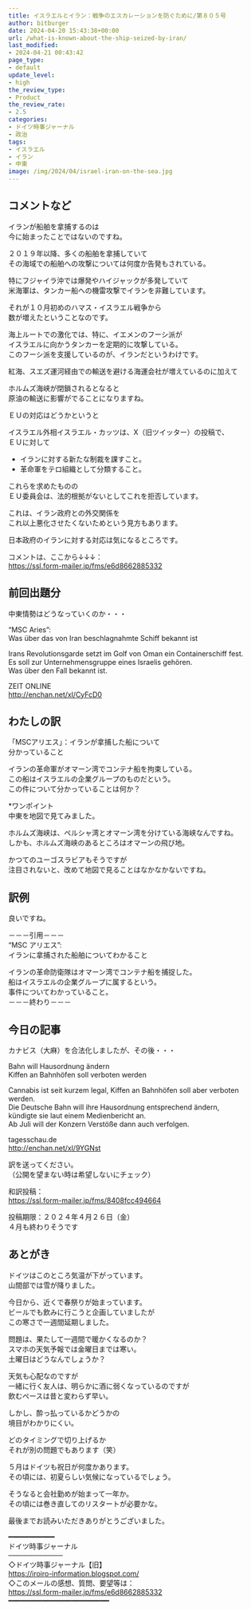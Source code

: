 ```yaml
---
title: イスラエルとイラン：戦争のエスカレーションを防ぐために/第８０５号
author: bitburger
date: 2024-04-20 15:43:38+00:00
url: /what-is-known-about-the-ship-seized-by-iran/
last_modified:
- 2024-04-21 00:43:42
page_type:
- default
update_level:
- high
the_review_type:
- Product
the_review_rate:
- 2.5
categories:
- ドイツ時事ジャーナル
- 政治
tags:
- イスラエル
- イラン
- 中東
image: /img/2024/04/israel-iran-on-the-sea.jpg
---
```

## コメントなど
イランが船舶を拿捕するのは  
今に始まったことではないのですね。

<span class="fz-20px"><span class="bold-red">２０１９年以降、多くの船舶を拿捕していて<br />その海域での船舶への攻撃については何度か告発もされている。</span></span>

特にフジャイラ沖では爆発やハイジャックが多発していて  
米海軍は、タンカー船への機雷攻撃でイランを非難しています。

それが１０月初めのハマス・イスラエル戦争から  
数が増えたということなのです。

海上ルートでの激化では、特に、イエメンのフーシ派が  
イスラエルに向かうタンカーを定期的に攻撃している。  
<span class="fz-20px"><span class="bold-red">このフーシ派を支援しているのが、イランだというわけです。</span></span>

紅海、スエズ運河経由での輸送を避ける海運会社が増えているのに加えて

ホルムズ海峡が閉鎖されるとなると  
原油の輸送に影響がでることになりますね。

<span class="fz-20px"><span class="bold-red">ＥＵの対応はどうかというと</span></span>

イスラエル外相イスラエル・カッツは、X（旧ツイッター）の投稿で、  
ＥＵに対して

<ul class="wp-block-list">
  <li>
    <span class="fz-22px"><span class="bold-red"><span class="marker-under">イランに対する新たな制裁を課すこと。</span></span></span>
  </li>
  <li>
    <span class="fz-22px"><span class="bold-red"><span class="marker-under">革命軍をテロ組織として分類すること。</span></span></span>
  </li>
</ul>

これらを求めたものの  
<span class="fz-22px"><span class="bold-red"><span class="marker-under">ＥＵ委員会は、法的根拠がないとしてこれを拒否しています。</span></span></span>

これは、イラン政府との外交関係を  
これ以上悪化させたくないためという見方もあります。

日本政府のイランに対する対応は気になるところです。

コメントは、ここから↓↓↓：  
<https://ssl.form-mailer.jp/fms/e6d8662885332>

## 前回出題分
中東情勢はどうなっていくのか・・・

&#8220;MSC Aries&#8221;:  
Was über das von Iran beschlagnahmte Schiff bekannt ist

Irans Revolutionsgarde setzt im Golf von Oman ein Containerschiff fest.  
Es soll zur Unternehmensgruppe eines Israelis gehören.  
Was über den Fall bekannt ist.

ZEIT ONLINE  
<http://enchan.net/xl/CyFcD0>

## わたしの訳
「MSCアリエス」：イランが拿捕した船について  
分かっていること

イランの革命軍がオマーン湾でコンテナ船を拘束している。  
この船はイスラエルの企業グループのものだという。  
この件について分かっていることは何か？

*ワンポイント  
中東を地図で見てみました。

ホルムズ海峡は、ペルシャ湾とオマーン湾を分けている海峡なんですね。  
しかも、ホルムズ海峡のあるところはオマーンの飛び地。

かつてのユーゴスラビアもそうですが  
注目されないと、改めて地図で見ることはなかなかないですね。

## 訳例
良いですね。

－－－引用－－－  
“MSC アリエス”:  
イランに拿捕された船舶についてわかること

イランの革命防衛隊はオマーン湾でコンテナ船を捕捉した。  
船はイスラエルの企業グループに属するという。  
事件についてわかっていること。  
－－－終わり－－－

## 今日の記事
カナビス（大麻）を合法化しましたが、その後・・・

Bahn will Hausordnung ändern  
Kiffen an Bahnhöfen soll verboten werden

Cannabis ist seit kurzem legal, Kiffen an Bahnhöfen soll aber verboten werden.  
Die Deutsche Bahn will ihre Hausordnung entsprechend ändern,  
kündigte sie laut einem Medienbericht an.  
Ab Juli will der Konzern Verstöße dann auch verfolgen.

tagesschau.de  
<http://enchan.net/xl/9YGNst>

訳を送ってください。  
（公開を望まない時は希望しないにチェック）

和訳投稿：  
<https://ssl.form-mailer.jp/fms/8408fcc494664>

投稿期限：２０２４年４月２６日（金）  
４月も終わりそうです

## あとがき
ドイツはこのところ気温が下がっています。  
山間部では雪が降りました。

今日から、近くで春祭りが始まっています。  
ビールでも飲みに行こうと企画していましたが  
この寒さで一週間延期しました。

問題は、果たして一週間で暖かくなるのか？  
スマホの天気予報では金曜日までは寒い。  
土曜日はどうなんでしょうか？

天気も心配なのですが  
一緒に行く友人は、明らかに酒に弱くなっているのですが  
飲むペースは昔と変わらず早い。

しかし、酔っ払っているかどうかの  
境目がわかりにくい。

どのタイミングで切り上げるか  
それが別の問題でもあります（笑）

５月はドイツも祝日が何度かあります。  
その頃には、初夏らしい気候になっているでしょう。

そうなると会社勤めが始まって一年か。  
その頃には巻き直してのリスタートが必要かな。

最後までお読みいただきありがとうございました。

━━━━━━━━━━━  
ドイツ時事ジャーナル  
───────────  
◇ドイツ時事ジャーナル【旧】  
<https://iroiro-information.blogspot.com/>  
◇このメールの感想、質問、要望等は：  
<https://ssl.form-mailer.jp/fms/e6d8662885332>  
━━━━━━━━━━━━━━━━━━━━━━━━